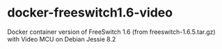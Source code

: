 # docker-freeswitch1.6-video
Docker container version of FreeSwitch 1.6 (from freeswitch-1.6.5.tar.gz) with Video MCU on Debian Jessie 8.2
